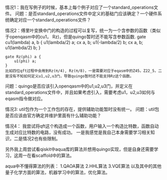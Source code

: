 情况1：我在写例子的时候，基本上每个例子对应了一个standard_operations文件。
问题：是否standard_operations文件中定义的基础门应该确定？一个硬件系统确定对应一个standard_operations文件？

情况2：傅里叶变换中门的构造的过程可以复写，统一为一个含参数的函数（类似于openqasm中的cu1， Rz)，但是quingo暂时还不能写含参数函数.
    gate cu1(lambda) a, b {
        u1(lambda/2) a;
        cx a, b;
        u1(-lambda/2) b;
        cx a, b;
        u1(lambda/2) b;
    }

    gate Rz(phi) a {
        u1(phi) a;
    }
    比如四位qft过程中会用到Rz(π/4), Rz(π/8)，一是需要对应于eqasm中的Z45，Z22_5，二是没有不知如何定义u1,u2,u3门，导致quingo暂时还不能支持Rz这个函数。
问题：quingo是否应该引入openqasm中的u1,u2,u3门，并定义在standard_operations文件中，并且如果考虑引入，需要考虑u1，u2,u3如何与eqasm指令做对应。

情况3: util包作为一个工作包的存在，提供辅助功能暂时没有统一。
问题：util包是否应该由官方确定并维护里面有什么辅助功能？

情况4： 我尝试将qft这个构造成一个函数，用户输入一个构造比特数，函数自动生成对应比特数的电路，没有成功。
一是我感觉是我自己本身需要学习相关知识，二是情况2也有些限制。

另外我上周尝试看qiskit中aqua库的算法并想用quingo实现，但是自身还需要学习，这周一在看scaffold中的算法。

aqua中不懂得算法的列表：
1.QAOA算法
2.HHL算法
3.VQE算法
以及其中的其他量子化学方面的算法，机器学习中的算法，优化算法。

